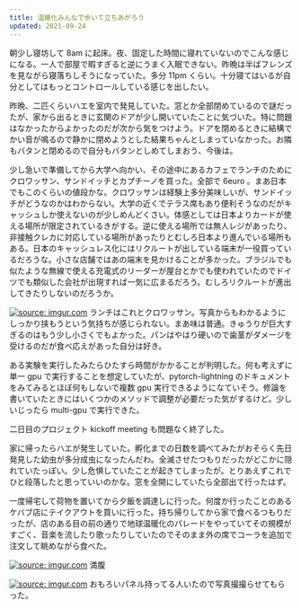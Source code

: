 ```yaml
---
title: 温暖化みんなで歩いて立ちあがろう
updated: 2021-09-24
---
```


朝少し寝坊して 8am に起床。夜、固定した時間に寝れていないのでこんな感じになる。一人で部屋で暇すぎると逆にうまく入眠できない。昨晩は半ばフレンズを見ながら寝落ちしそうになっていた。多分 11pm くらい。十分寝てはいるが自分としてはもっとコントロールしている感じを出したい。

昨晩、二匹くらいハエを室内で発見していた。窓とか全部閉めているので謎だったが、家から出るときに玄関のドアが少し開いていたことに気づいた。特に問題はなかったからよかったのだが次から気をつけよう。ドアを閉めるときに結構でかい音が鳴るので静かに閉めようとした結果ちゃんとしまっていなかった。お隣もバタンと閉めるので自分もバタンとしめてしまおう、今後は。

少し急いで準備してから大学へ向かい、その途中にあるカフェでランチのためにクロワッサン、サンドイッチとカプチーノを買った。全部で 6euro 。まあ日本でもこのくらいの値段かな。クロワッサンは経験上多分美味しいが、サンドイッチがどうなのかはわからない。大学の近くでテラス席もあり便利そうなのだがキャッシュしか使えないのが少しめんどくさい。体感としては日本よりカードが使える場所が限定されているきがする。逆に使える場所では無人レジがあったり、非接触クレカに対応している場所があったりとむしろ日本より進んでいる場所もある。日本のキャッシュレス化にはリクルートが出している端末が一役買っているだろうな。小さな店舗ではあの端末を見かけることが多かった。ブラジルでも似たような無線で使える充電式のリーダーが屋台とかでも使われていたのでドイツでも類似した会社が出現すれば一気に広まるだろう。むしろリクルートが進出してきたりしないのだろうか。

<a href="https://imgur.com/7shN5xl"><img src="https://i.imgur.com/7shN5xl.png" title="source: imgur.com" /></a>
ランチはこれとクロワッサン。写真からもわかるようにしっかり挟もうという気持ちが感じられない。まあ味は普通。きゅうりが巨大すぎるのはもう少し小さくでもよかった。パンはやはり硬いので歯茎がダメージを受けるのだが食べ応えがあった自分は好き。

ある実験を実行したみたらひたすら時間がかかることが判明した。何も考えずに単一 gpu で実行することを想定していたが、pytorch-lightning のドキュメントをみてみるとほぼ何もしないで複数 gpu 実行できるようになていそう。修論を書いていたときにはいくつかのメソッドで調整が必要だった気がするけど。少しいじったら multi-gpu で実行できた。

二日目のプロジェクト kickoff meeting も問題なく終了した。

家に帰ったらハエが発生していた。孵化までの日数を調べてみたがおそらく先日発見した幼虫が多分成虫になったんだわ。全滅させたつもりだったがどこかに隠れていたっぽい。少し危惧していたことが起きてしまったが。とりあえずこれでひと段落したと思っていいのかな。窓を全開にしていたら全部出て行ったはず。

一度帰宅して荷物を置いてから夕飯を調達しに行った。何度か行ったことのあるケバブ店にテイクアウトを買いに行った。持ち帰りしてから家で食べるつもりだったが、店のある目の前の通りで地球温暖化のパレードをやっていてその規模がすごく、音楽を流したり歌ったりしていたのでそのまま外の席でコーラを追加で注文して眺めながら食べた。

<a href="https://imgur.com/NDE1up3"><img src="https://i.imgur.com/NDE1up3.jpg" title="source: imgur.com" /></a>
満腹

<a href="https://imgur.com/W4uR6AD"><img src="https://i.imgur.com/W4uR6AD.jpg" title="source: imgur.com" /></a>
おもろいパネル持ってる人いたので写真撮撮らせてもらった。
